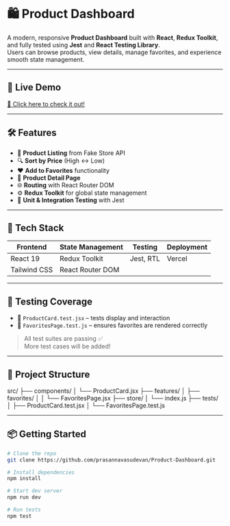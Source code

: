 # 🛍️ Product Dashboard

A modern, responsive **Product Dashboard** built with **React**, **Redux Toolkit**, and fully tested using **Jest** and **React Testing Library**.  
Users can browse products, view details, manage favorites, and experience smooth state management.

---

## 🚀 Live Demo

[🔗 Click here to check it out!](https://your-deployed-link.vercel.app)

---

## 🛠️ Features

- 🧾 **Product Listing** from Fake Store API
- 🔍 **Sort by Price** (High ↔ Low)
- ❤️ **Add to Favorites** functionality
- 🛒 **Product Detail Page**
- 🌐 **Routing** with React Router DOM
- ⚙️ **Redux Toolkit** for global state management
- 🧪 **Unit & Integration Testing** with Jest

---

## 🧰 Tech Stack

| Frontend | State Management | Testing | Deployment |
|----------|------------------|---------|------------|
| React 19 | Redux Toolkit     | Jest, RTL | Vercel      |
| Tailwind CSS | React Router DOM | | |

---

## 🧪 Testing Coverage

- 🧩 `ProductCard.test.jsx` – tests display and interaction
- 🌟 `FavoritesPage.test.js` – ensures favorites are rendered correctly

> All test suites are passing ✅  
> More test cases will be added!

---

## 📁 Project Structure

src/
├── components/
│   └── ProductCard.jsx
├── features/
│   ├── favorites/
│   │   └── FavoritesPage.jsx
├── store/
│   └── index.js
├── tests/
│   ├── ProductCard.test.jsx
│   └── FavoritesPage.test.js



---

## 📦 Getting Started

```bash
# Clone the repo
git clone https://github.com/prasannavasudevan/Product-Dashboard.git

# Install dependencies
npm install

# Start dev server
npm run dev

# Run tests
npm test
